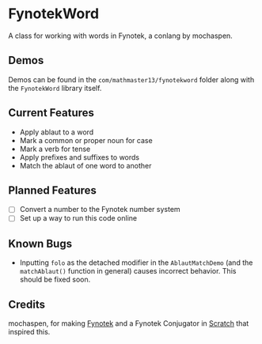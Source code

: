 # FynotekWord
A class for working with words in Fynotek, a conlang by mochaspen.

## Demos
Demos can be found in the `com/mathmaster13/fynotekword` folder along with the `FynotekWord` library itself.

## Current Features
- Apply ablaut to a word
- Mark a common or proper noun for case
- Mark a verb for tense
- Apply prefixes and suffixes to words
- Match the ablaut of one word to another

## Planned Features
- [ ] Convert a number to the Fynotek number system
- [ ] Set up a way to run this code online

## Known Bugs
- Inputting `folo` as the detached modifier in the `AblautMatchDemo` (and the `matchAblaut()` function in general) causes incorrect behavior. This should be fixed soon.

## Credits
mochaspen, for making [Fynotek](https://linktr.ee/fynotek "Fynotek Resources") and a Fynotek Conjugator in [Scratch](https://scratch.mit.edu/projects/584256352/ "Fynotek Conjugator in Scratch") that inspired this.
